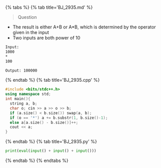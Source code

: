 {% tabs %}
{% tab title='BJ_2935.md' %}

> Question

* The result is either A+B or A*B, which is determined by the operator given in the input
* Two inputs are both power of 10

```txt
Input:
1000
*
100

Output: 100000
```

{% endtab %}
{% tab title='BJ_2935.cpp' %}

```cpp
#include <bits/stdc++.h>
using namespace std;
int main(){
  string a, b;
  char o; cin >> a >> o >> b;
  if (a.size() < b.size()) swap(a, b);
  if (o == '*') a += b.substr(1, b.size()-1);
  else a[a.size() - b.size()]++;
  cout << a;
}
```

{% endtab %}
{% tab title='BJ_2935.py' %}

```py
print(eval(input() + input() + input()))
```

{% endtab %}
{% endtabs %}
